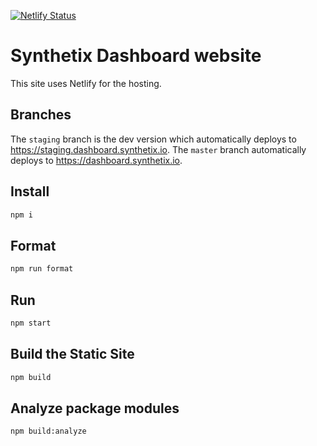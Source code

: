 [![Netlify Status](https://api.netlify.com/api/v1/badges/247c8221-aa8a-424b-902d-b72fe0b21ba6/deploy-status)](https://app.netlify.com/sites/synthetix-dashboard/deploys)

# Synthetix Dashboard website

This site uses Netlify for the hosting.

## Branches

The `staging` branch is the dev version which automatically deploys to https://staging.dashboard.synthetix.io.
The `master` branch automatically deploys to https://dashboard.synthetix.io.

## Install

```sh
npm i
```

## Format

```sh
npm run format
```

## Run

```sh
npm start
```

## Build the Static Site

```sh
npm build
```

## Analyze package modules

```sh
npm build:analyze
```

